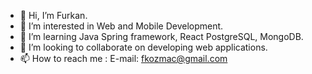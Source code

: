 - 👋 Hi, I’m Furkan.
- 👀 I’m interested in Web and Mobile Development.
- 🌱 I’m learning Java Spring framework, React PostgreSQL, MongoDB.
- 💞️ I’m looking to collaborate on developing web applications.
- 📫 How to reach me : E-mail: fkozmac@gmail.com
<!---
FurkanKozmac/FurkanKozmac is a ✨ special ✨ repository because its `README.md` (this file) appears on your GitHub profile.
You can click the Preview link to take a look at your changes.
--->
